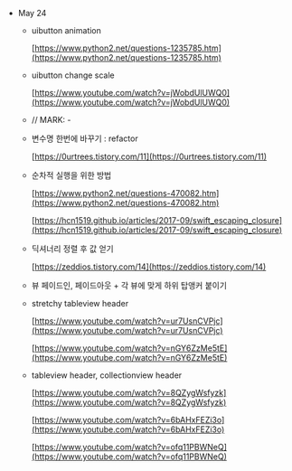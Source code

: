 - May 24
    - uibutton animation

        [https://www.python2.net/questions-1235785.htm](https://www.python2.net/questions-1235785.htm)

    - uibutton change scale

        [https://www.youtube.com/watch?v=jWobdUlUWQ0](https://www.youtube.com/watch?v=jWobdUlUWQ0)

    - // MARK:  -

    - 변수명 한번에 바꾸기 : refactor

        [https://0urtrees.tistory.com/11](https://0urtrees.tistory.com/11)

    - 순차적 실행을 위한 방법

        [https://www.python2.net/questions-470082.htm](https://www.python2.net/questions-470082.htm)

        [https://hcn1519.github.io/articles/2017-09/swift_escaping_closure](https://hcn1519.github.io/articles/2017-09/swift_escaping_closure)

    - 딕셔너리 정렬 후 값 얻기

        [https://zeddios.tistory.com/14](https://zeddios.tistory.com/14)

    - 뷰 페이드인, 페이드아웃 + 각 뷰에 맞게 하위 탑앵커 붙이기

    - stretchy tableview header

        [https://www.youtube.com/watch?v=ur7UsnCVPjc](https://www.youtube.com/watch?v=ur7UsnCVPjc)

        [https://www.youtube.com/watch?v=nGY6ZzMe5tE](https://www.youtube.com/watch?v=nGY6ZzMe5tE)

    - tableview header, collectionview header

        [https://www.youtube.com/watch?v=8QZygWsfyzk](https://www.youtube.com/watch?v=8QZygWsfyzk)

        [https://www.youtube.com/watch?v=6bAHxFEZi3o](https://www.youtube.com/watch?v=6bAHxFEZi3o)

        [https://www.youtube.com/watch?v=ofq11PBWNeQ](https://www.youtube.com/watch?v=ofq11PBWNeQ)
